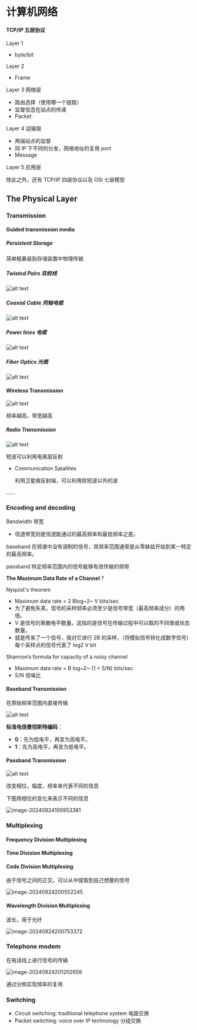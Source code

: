 # 计算机网络

#### TCP/IP 五层协议

Layer 1

* byte/bit

Layer 2

* Frame

Layer 3 网络层

* 路由选择（使用哪一个链路）
* 监督信息在站点的传递
* Packet

Layer 4 运输层

* 两端站点的监督
* 同 IP 下不同的分发，网络地址的复用 port
* Message

Layer 5 应用层

除此之外，还有 TCP/IP 四层协议以及 OSI 七层模型

## The Physical Layer

### Transmission

#### Guided transmission media

##### Persistent Storage

简单粗暴装到存储装置中物理传输

##### Twisted Pairs 双绞线

![alt text](./CN.assets/image-3.png)

##### Coaxial Cable 同轴电缆

![alt text](./CN.assets/image.png)

##### Power lines 电缆

![alt text](./CN.assets/image-2.png)

##### Fiber Optics 光缆

![alt text](./CN.assets/image-1.png)

#### Wireless Transmission

![alt text](./CN.assets/image-4.png)

频率越高，带宽越高

##### Radio Transmission

![alt text](./CN.assets/image-5.png)

短波可以利用电离层反射

* Communication Satallites

  利用卫星做反射端，可以利用除短波以外的波

......

### Encoding and decoding

Bandwidth 带宽

* 信道带宽则是信道能通过的最高频率和最低频率之差。

baseband 在频谱中没有调制的信号，其频率范围通常是从零赫兹开始到某一特定的最高频率。

passband 特定频率范围内的信号能够有效传输的频带



**The Maximum Data Rate of a Channel**  ?

Nyquist's theorem
* Maximum data rate = 2 Blog~2~ V bits/sec
* 为了避免失真，信号的采样频率必须至少是信号带宽（最高频率成分）的两倍。
* V 是信号的离散电平数量。这指的是信号在传输过程中可以取的不同值或状态数量。
* 就是传来了一个信号，我对它进行 2B 的采样，（将模拟信号转化成数字信号）每个采样点的信号代表了 log2 V bit

Shannon’s formula for capacity of a noisy channel
* Maximum data rate = B log~2~ (1 + S/N) bits/sec
* S/N 信噪比

#### Baseband Transmission 

在原始频率范围内直接传输

![alt text](./CN.assets/image-6.png)

**标准电信曼彻斯特编码**：

- **0**：先为低电平，再变为高电平。
- **1**：先为高电平，再变为低电平。

#### Passband Transmission

![alt text](./CN.assets/image-7.png)

改变相位，幅度，频率来代表不同的信息

下图用相位的变化来表示不同的信息

![image-20240924195953381](./CN.assets/image-20240924195953381.png)





### Multiplexing

#### Frequency Division Multiplexing

#### Time Division Multiplexing

#### Code Division Multiplexing

由于信号之间的正交，可以从中提取到自己想要的信号

![image-20240924200552245](./CN.assets/image-20240924200552245.png)



#### Wavelength Division Multiplexing 

波长，用于光纤

![image-20240924200753372](./CN.assets/image-20240924200753372.png)



### Telephone modem

在电话线上进行信号的传输

![image-20240924201202658](./CN.assets/image-20240924201202658.png)

通过分频实现频率的复用



### Switching

* Circuit switching: traditional telephone system 电路交换
* Packet switching: voice over IP technology 分组交换
